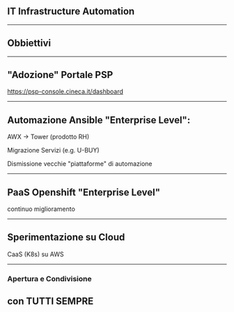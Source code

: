 ## IT Infrastructure Automation

---

## Obbiettivi

---

## "Adozione" Portale PSP

https://psp-console.cineca.it/dashboard

---

## Automazione Ansible "Enterprise Level":

AWX -> Tower (prodotto RH)

Migrazione Servizi (e.g. U-BUY)

Dismissione vecchie "piattaforme" di automazione

---

## PaaS Openshift "Enterprise Level"

 continuo miglioramento

---

## Sperimentazione su Cloud

CaaS (K8s) su AWS

---

### Apertura e Condivisione
## con TUTTI SEMPRE
